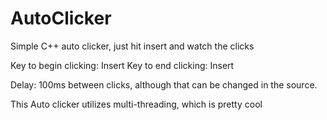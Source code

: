 # AutoClicker
Simple C++ auto clicker, just hit insert and watch the clicks

Key to begin clicking: Insert
Key to end clicking: Insert

Delay: 100ms between clicks, although that can be changed in the source.

This Auto clicker utilizes multi-threading, which is pretty cool
